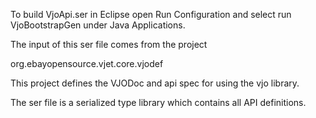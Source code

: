 To build VjoApi.ser in Eclipse open Run Configuration and select run VjoBootstrapGen under Java Applications.

The input of this ser file comes from the project

org.ebayopensource.vjet.core.vjodef

This project defines the VJODoc and api spec for using the vjo library.

The ser file is a serialized type library which contains all API definitions.


